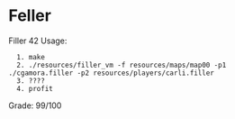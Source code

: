 # Feller
Filler 42
Usage: 

      1. make    
      2. ./resources/filler_vm -f resources/maps/map00 -p1 ./cgamora.filler -p2 resources/players/carli.filler
      3. ????
      4. profit
Grade: 99/100

